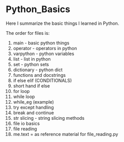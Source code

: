 # Python_Basics
Here I summarize the basic things I learned in Python.


The order for files is:

1) main - basic python things
2) operator - operators in python
3) varpython - python variables
4) list - list in python
5) set - python sets
6) dictionary - python dict
7) functions and docstrings
8) if else elif (CONDITIONALS)
9) short hand if else
10) for loop
11) while loop
12) while_eg (example)
13) try except handling
14) break and continue
15) str slicing - string slicing methods
16) file io basics
17) file reading
18) me.text = as reference material for file_reading.py
